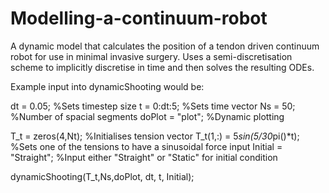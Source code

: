 # Modelling-a-continuum-robot
A dynamic model that calculates the position of a tendon driven continuum robot for use in minimal invasive surgery. Uses a semi-discretisation scheme to implicitly discretise in time and then solves the resulting ODEs.

Example input into dynamicShooting would be:

dt = 0.05; %Sets timestep size
t = 0:dt:5; %Sets time vector
Ns = 50; %Number of spacial segments
doPlot = "plot"; %Dynamic plotting

T_t = zeros(4,Nt); %Initialises tension vector
T_t(1,:) = 5*sin(5/30*pi()*t); %Sets one of the tensions to have a sinusoidal force input
Initial = "Straight"; %Input either "Straight" or "Static" for initial condition

dynamicShooting(T_t,Ns,doPlot, dt, t, Initial);
